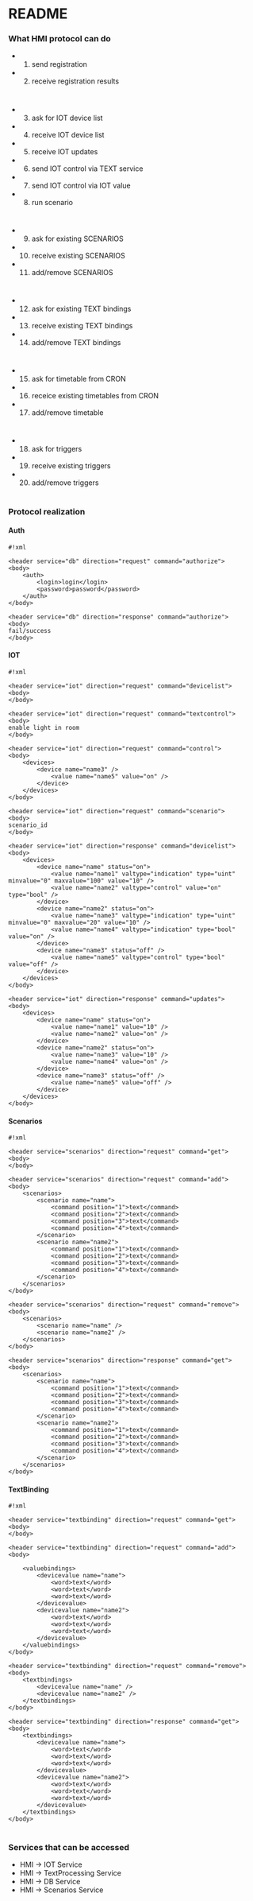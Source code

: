 # README #

### What HMI protocol can do ###

* 1) send registration
* 2) receive registration results
#
* 3) ask for IOT device list
* 4) receive IOT device list
* 5) receive IOT updates 
* 6) send IOT control via TEXT service
* 7) send IOT control via IOT value
* 8) run scenario
# 
* 9) ask for existing SCENARIOS
* 10) receive existing SCENARIOS
* 11) add/remove SCENARIOS
# 
* 12) ask for existing TEXT bindings
* 13) receive existing TEXT bindings
* 14) add/remove TEXT bindings
# 
* 15) ask for timetable from CRON
* 16) receice existing timetables from CRON
* 17) add/remove timetable 
# 
* 18) ask for triggers
* 19) receive existing triggers
* 20) add/remove triggers
#
### Protocol realization ###
#### Auth ####

```
#!xml

<header service="db" direction="request" command="authorize">
<body>
	<auth>
		<login>login</login>
		<password>password</password>
	</auth>
</body>

<header service="db" direction="response" command="authorize">
<body>
fail/success
</body>
```

#### IOT ####
```
#!xml

<header service="iot" direction="request" command="devicelist">
<body>
</body>

<header service="iot" direction="request" command="textcontrol">
<body>
enable light in room
</body>

<header service="iot" direction="request" command="control">
<body>
	<devices>
		<device name="name3" />
			<value name="name5" value="on" />
		</device>	
	</devices>
</body>

<header service="iot" direction="request" command="scenario">
<body>
scenario_id
</body>

<header service="iot" direction="response" command="devicelist">
<body>
	<devices>
		<device name="name" status="on">
			<value name="name1" valtype="indication" type="uint" minvalue="0" maxvalue="100" value="10" />
			<value name="name2" valtype="control" value="on" type="bool" />
		</device>
		<device name="name2" status="on"> 
			<value name="name3" valtype="indication" type="uint" minvalue="0" maxvalue="20" value="10" />
			<value name="name4" valtype="indication" type="bool" value="on" />
		</device>
		<device name="name3" status="off" />
			<value name="name5" valtype="control" type="bool" value="off" />
		</device>
	</devices>
</body>

<header service="iot" direction="response" command="updates">
<body>
	<devices>
		<device name="name" status="on">
			<value name="name1" value="10" />
			<value name="name2" value="on" />
		</device>
		<device name="name2" status="on"> 
			<value name="name3" value="10" />
			<value name="name4" value="on" />
		</device>
		<device name="name3" status="off" />
			<value name="name5" value="off" />
		</device>
	</devices>
</body>

```
#### Scenarios ####

```
#!xml

<header service="scenarios" direction="request" command="get">
<body>
</body>

<header service="scenarios" direction="request" command="add">
<body>
	<scenarios>
		<scenario name="name">
			<command position="1">text</command>
			<command position="2">text</command>
			<command position="3">text</command>
			<command position="4">text</command>
		</scenario>
		<scenario name="name2">
			<command position="1">text</command>
			<command position="2">text</command>
			<command position="3">text</command>
			<command position="4">text</command>
		</scenario>
	</scenarios>
</body>

<header service="scenarios" direction="request" command="remove">
<body>
	<scenarios>
		<scenario name="name" />
		<scenario name="name2" />
	</scenarios>
</body>

<header service="scenarios" direction="response" command="get">
<body>
	<scenarios>
		<scenario name="name">
			<command position="1">text</command>
			<command position="2">text</command>
			<command position="3">text</command>
			<command position="4">text</command>
		</scenario>
		<scenario name="name2">
			<command position="1">text</command>
			<command position="2">text</command>
			<command position="3">text</command>
			<command position="4">text</command>
		</scenario>
	</scenarios>
</body>
```
#### TextBinding ####

```
#!xml

<header service="textbinding" direction="request" command="get">
<body>
</body>

<header service="textbinding" direction="request" command="add">
<body>

	<valuebindings>
		<devicevalue name="name">
			<word>text</word>
			<word>text</word>
			<word>text</word>
		</devicevalue>
		<devicevalue name="name2">
			<word>text</word>
			<word>text</word>
			<word>text</word>
		</devicevalue>
	</valuebindings>
</body>

<header service="textbinding" direction="request" command="remove">
<body>
	<textbindings>
		<devicevalue name="name" />
		<devicevalue name="name2" />
	</textbindings>
</body>

<header service="textbinding" direction="response" command="get">
<body>
	<textbindings>
		<devicevalue name="name">
			<word>text</word>
			<word>text</word>
			<word>text</word>
		</devicevalue>
		<devicevalue name="name2">
			<word>text</word>
			<word>text</word>
			<word>text</word>
		</devicevalue>
	</textbindings>
</body>
```

#
### Services that can be accessed ###
* HMI -> IOT Service
* HMI -> TextProcessing Service
* HMI -> DB Service
* HMI -> Scenarios Service